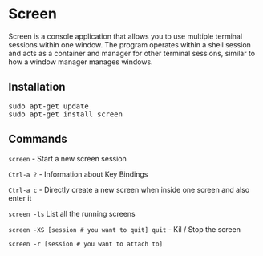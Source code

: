# Screen 

Screen is a console application that allows you to use multiple terminal sessions within one window. The program operates within a shell session and acts as a container and manager for other terminal sessions, similar to how a window manager manages windows.

## Installation

<pre>
sudo apt-get update
sudo apt-get install screen
</pre>

## Commands

`screen` - Start a new screen session

`Ctrl-a ?` - Information about Key Bindings

`Ctrl-a c` - Directly create a new screen when inside one screen and also enter it

`screen -ls` List all the running screens

`screen -XS [session # you want to quit] quit` - Kil / Stop the screen

`screen -r [session # you want to attach to]`





